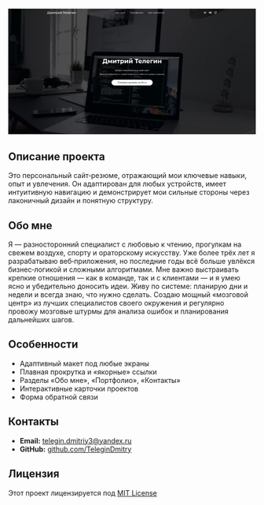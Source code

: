 ![Preview](./public/preview.png)

## Описание проекта

Это персональный сайт‑резюме, отражающий мои ключевые навыки, опыт и увлечения. Он адаптирован для любых устройств, имеет интуитивную навигацию и демонстрирует мои сильные стороны через лаконичный дизайн и понятную структуру.

## Обо мне

Я — разносторонний специалист с любовью к чтению, прогулкам на свежем воздухе, спорту и ораторскому искусству. Уже более трёх лет я разрабатываю веб‑приложения, но последние годы всё больше увлёкся бизнес‑логикой и сложными алгоритмами. Мне важно выстраивать крепкие отношения — как в команде, так и с клиентами — и я умею ясно и убедительно доносить идеи. Живу по системе: планирую дни и недели и всегда знаю, что нужно сделать. Создаю мощный «мозговой центр» из лучших специалистов своего окружения и регулярно провожу мозговые штурмы для анализа ошибок и планирования дальнейших шагов.

## Особенности

- Адаптивный макет под любые экраны
- Плавная прокрутка и «якорные» ссылки
- Разделы «Обо мне», «Портфолио», «Контакты»
- Интерактивные карточки проектов
- Форма обратной связи

## Контакты

- **Email:** telegin.dmitriy3@yandex.ru
- **GitHub:** [github.com/TeleginDmitry](https://github.com/TeleginDmitry)

## Лицензия

Этот проект лицензируется под [MIT License](./LICENSE)
